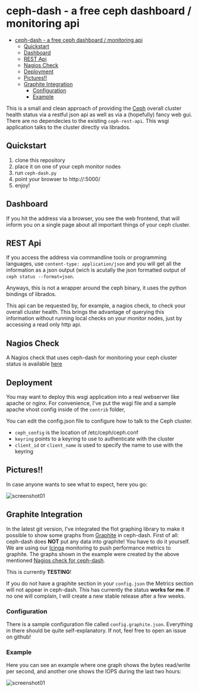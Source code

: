ceph-dash - a free ceph dashboard / monitoring api
==================================================

- [ceph-dash - a free ceph dashboard / monitoring api](#user-content-ceph-dash---a-free-ceph-dashboard--monitoring-api)
	- [Quickstart](#user-content-quickstart)
	- [Dashboard](#user-content-dashboard)
	- [REST Api](#user-content-rest-api)
	- [Nagios Check](#user-content-nagios-check)
	- [Deployment](#user-content-deployment)
	- [Pictures!!](#user-content-pictures)
	- [Graphite Integration](#user-content-graphite-integration)
		- [Configuration](#user-content-configuration)
		- [Example](#user-content-example)


This is a small and clean approach of providing the [Ceph](http://ceph.com) overall cluster health status via a restful json api as well as via a (hopefully) fancy web gui. There are no dependecies to the existing ```ceph-rest-api```. This wsgi application talks to the cluster directly via librados.

Quickstart
----------

1. clone this repository
2. place it on one of your ceph monitor nodes
3. run ```ceph-dash.py```
4. point your browser to http://<monitornode>:5000/
5. enjoy!

Dashboard
---------

If you hit the address via a browser, you see the web frontend, that will inform you on a single page about all important things of your ceph cluster.

REST Api
--------

If you access the address via commandline tools or programming languages, use ```content-type: application/json``` and you will get all the information as a json output (wich is acutally the json formatted output of ```ceph status --format=json```.

Anyways, this is not a wrapper around the ceph binary, it uses the python bindings of librados.

This api can be requested by, for example, a nagios check, to check your overall cluster health. This brings the advantage of querying this information without running local checks on your monitor nodes, just by accessing a read only http api.

Nagios Check
------------

A Nagios check that uses ceph-dash for monitoring your ceph cluster status is available [here](https://github.com/Crapworks/check_ceph_dash)

Deployment
----------

You may want to deploy this wsgi application into a real webserver like apache or nginx. For convenience, I've put the wsgi file and a sample apache vhost config inside of the ```contrib``` folder,

You can edit the config.json file to configure how to talk to the Ceph cluster.

 - `ceph_config` is the location of /etc/ceph/ceph.conf
 - `keyring` points to a keyring to use to authenticate with the cluster
 - `client_id` or `client_name` is used to specify the name to use with the keyring

Pictures!!
----------

In case anyone wants to see what to expect, here you go:

![screenshot01](https://github.com/crapworks/ceph-dash/raw/master/screenshots/ceph-dash.png)

Graphite Integration
--------------------

In the latest git version, I've integrated the flot graphing library to make it possible to show some graphs from [Graphite](graphite.wikidot.com) in ceph-dash. First of all: ceph-dash does **NOT** put any data into graphite! You have to do it yourself. We are using our [Icinga](https://www.icinga.org/) monitoring to push performance metrics to graphite. The graphs shown in the example were created by the above mentioned [Nagios check for ceph-dash](https://github.com/Crapworks/check_ceph_dash).

This is currently **TESTING**!

If you do not have a graphite section in your ```config.json``` the Metrics section will not appear in ceph-dash. This has currently the status **works for me**. If no one will complain, I will create a new stable release after a few weeks.

### Configuration

There is a sample configuration file called ```config.graphite.json```. Everything in there should be quite self-explanatory. If not, feel free to open an issue on github!

### Example

Here you can see an example where one graph shows the bytes read/write per second, and another one shows the IOPS during the last two hours:

![screenshot01](https://github.com/crapworks/ceph-dash/raw/master/screenshots/ceph-dash-graphite.png)

